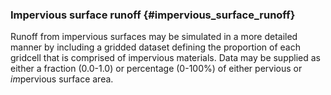 ### Impervious surface runoff {#impervious_surface_runoff}

Runoff from impervious surfaces may be simulated in a more detailed manner by including a gridded dataset defining the proportion of each gridcell that is comprised of impervious materials. Data may be supplied as either a fraction (0.0-1.0) or percentage (0-100%) of either pervious or *im*pervious surface area.

